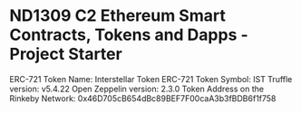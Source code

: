 # ND1309 C2 Ethereum Smart Contracts, Tokens and Dapps - Project Starter 

ERC-721 Token Name: Interstellar Token
ERC-721 Token Symbol: IST
Truffle version: v5.4.22
Open Zeppelin version: 2.3.0
Token Address on the Rinkeby Network: 0x46D705cB654dBc89BEF7F00caA3b3fBDB6f1f758